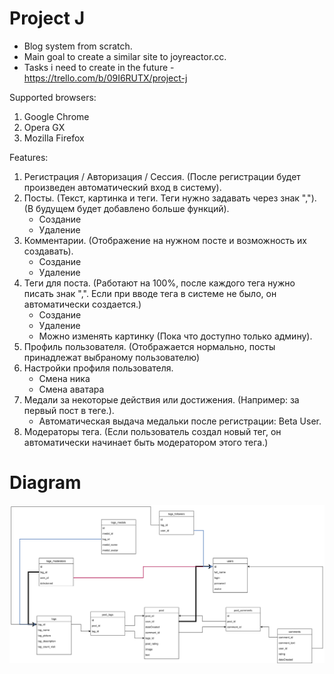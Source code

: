 # Project J

* Blog system from scratch. 
* Main goal to create a similar site to joyreactor.cc.
* Tasks i need to create in the future - https://trello.com/b/09I6RUTX/project-j

Supported browsers:
1. Google Chrome
2. Opera GX 
3. Mozilla Firefox

Features:
1. Регистрация / Авторизация / Сессия. (После регистрации будет произведен автоматический вход в систему).
2. Посты. (Текст, картинка и теги. Теги нужно задавать через знак ","). (В будущем будет добавлено больше функций).
    - Создание
    - Удаление
3. Комментарии. (Отображение на нужном посте и возможность их создавать).
    - Создание
    - Удаление
4. Теги для поста. (Работают на 100%, после каждого тега нужно писать знак ",". Если при вводе тега в системе не было, он автоматически создается.)
    - Создание
    - Удаление
    - Можно изменять картинку (Пока что доступно только админу).
5. Профиль пользователя. (Отображается нормально, посты принадлежат выбраному пользователю)
6. Настройки профиля пользователя.
    - Смена ника
    - Смена аватара
7. Медали за некоторые действия или достижения. (Например: за первый пост в теге.).
    - Автоматическая выдача медальки после регистрации:  Beta User.
8. Модераторы тега. (Если пользователь создал новый тег, он автоматически начинает быть модератором этого тега.) 

# Diagram
<img src="/uploads/db.svg" style="display: block; margin-left: auto; margin-right: auto;" />

